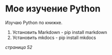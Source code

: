 # Мое изучение Python

Изучаю Python по книжке.

1. Установить Markdown - pip install markdown
2. Установить mkdocs - pip install mkdocs

*страница 52*
